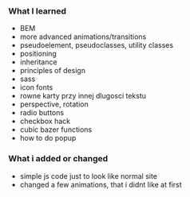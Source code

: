 ### What I learned

- BEM 
- more advanced animations/transitions
- pseudoelement, pseudoclasses, utility classes
- positioning
- inheritance
- principles of design
- sass
- icon fonts
- rowne karty przy innej dlugosci tekstu
- perspective, rotation
- radio buttons
- checkbox hack
- cubic bazer functions
- how to do popup

### What i added or changed

- simple js code just to look like normal site
- changed a few animations, that i didnt like at first